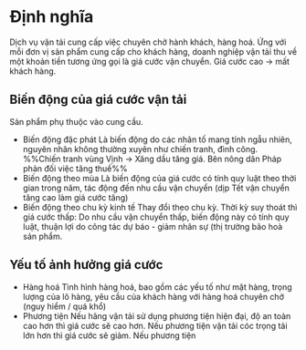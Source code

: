 # Định nghĩa
Dịch vụ vận tải cung cấp việc chuyên chở hành khách, hàng hoá. Ứng với mỗi đơn vị sản phẩm cung cấp cho khách hàng, doanh nghiệp vận tải thu về một khoản tiền tương ứng gọi là giá cước vận chuyển.
Giá cước cao -> mất khách hàng.
## Biến động của giá cước vận tải
Sản phẩm phụ thuộc vào cung cầu.
- Biến động đặc phát
Là biến động do các nhân tố mang tính ngẫu nhiên, nguyên nhân không thường xuyên như chiến tranh, đình công.
%%Chiến tranh vùng Vịnh -> Xăng dầu tăng giá. Bên nông dân Pháp phản đối việc tăng thuế%%
- Biến động theo mùa
Là biến động của giá cước có tính quy luật theo thời gian trong năm, tác động đến nhu cầu vận chuyển (dịp Tết vận chuyển tăng cao làm giá cước tăng)
- Biến động theo chu kỳ kinh tế
 Thay đổi theo chu kỳ. Thời kỳ suy thoát thì giá cước thấp: Do nhu cầu vận chuyển thấp, biến động này có tính quy luật, thuận lợi do công tác dự báo - giảm nhân sự (thị trường bão hoà sản phẩm.
 
 ## Yếu tố ảnh hưởng giá cước
 - Hàng hoá 
Tình hình hàng hoá, bao gồm các yếu tố như mặt hàng, trọng lượng của lô hàng, yêu cầu của khách hàng với hàng hoá chuyên chở (nguy hiểm / quá khổ)
 - Phương tiện
Nếu hãng vận tải sử dụng phương tiện hiện đại, độ an toàn cao hơn thì giá cước sẽ cao hơn. Nếu phương tiện vận tải cóc trọng tải lớn hơn thì giá cước sẽ giảm.
Nếu phương tiện 